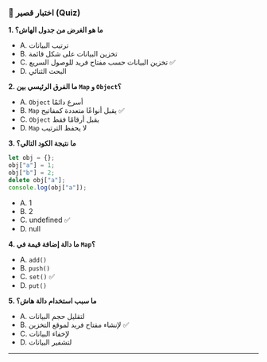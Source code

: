 ### 📝 اختبار قصير (Quiz)

**1. ما هو الغرض من جدول الهاش؟**
* A. ترتيب البيانات
* B. تخزين البيانات على شكل قائمة
* C. تخزين البيانات حسب مفتاح فريد للوصول السريع ✅
* D. البحث الثنائي

**2. ما الفرق الرئيسي بين `Map` و `Object`؟**
* A. `Object` أسرع دائمًا
* B. `Map` يقبل أنواعًا متعددة كمفاتيح ✅
* C. `Object` يقبل أرقامًا فقط
* D. `Map` لا يحفظ الترتيب

**3. ما نتيجة الكود التالي؟**
```javascript
let obj = {};
obj["a"] = 1;
obj["b"] = 2;
delete obj["a"];
console.log(obj["a"]);
```
* A. 1
* B. 2
* C. undefined ✅
* D. null

**4. ما دالة إضافة قيمة في `Map`؟**
* A. `add()`
* B. `push()`
* C. `set()` ✅
* D. `put()`

**5. ما سبب استخدام دالة هاش؟**
* A. لتقليل حجم البيانات
* B. لإنشاء مفتاح فريد لموقع التخزين ✅
* C. لإخفاء البيانات
* D. لتشفير البيانات

---